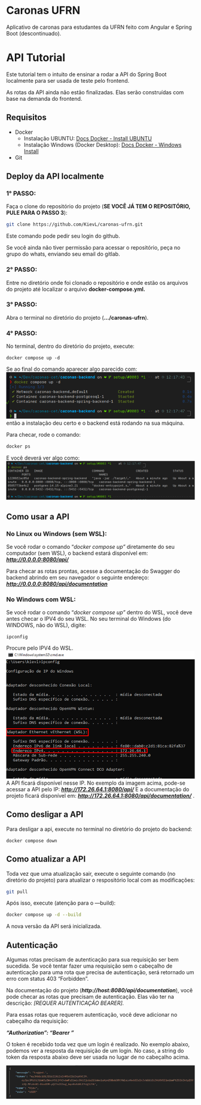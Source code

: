 # Caronas UFRN
Aplicativo de caronas para estudantes da UFRN feito com Angular e Spring Boot (descontinuado).

# API Tutorial
Este tutorial tem o intuito de ensinar a rodar a API do Spring Boot localmente para ser usada de teste pelo frontend.

As rotas da API ainda não estão finalizadas. Elas serão construídas com base na demanda do frontend.

## Requisitos
- Docker
    - Instalação UBUNTU: [Docs Docker - Install UBUNTU](https://docs.docker.com/engine/install/ubuntu/)
    - Instalação Windows (Docker Desktop): [Docs Docker - Windows Install](https://docs.docker.com/desktop/setup/install/windows-install/)
- Git

## Deploy da API localmente

### **1° PASSO:**

Faça o clone do repositório do projeto (**SE VOCÊ JÁ TEM O REPOSITÓRIO, PULE PARA O PASSO 3**):

```bash
git clone https://github.com/KievL/caronas-ufrn.git
```

Este comando pode pedir seu login do github. 

Se você ainda não tiver permissão para acessar o repositório, peça no grupo do whats, enviando seu email do gitlab.

### **2° PASSO:**

Entre no diretório onde foi clonado o repositório e onde estão os arquivos do projeto até localizar o arquivo **docker-compose.yml.**

### **3° PASSO:**

Abra o terminal no diretório do projeto (**…/caronas-ufrn**).

### **4° PASSO:**

No terminal, dentro do diretório do projeto, execute:
```
docker compose up -d
```

Se ao final do comando aparecer algo parecido com:
![Docker compose up command](media/compose-up-result.png)
então a instalação deu certo e o backend está rodando na sua máquina.

Para checar, rode o comando:

```bash
docker ps
```

E você deverá ver algo como:
![Docker proccesses](media/docker_ps.png)

## Como usar a API
### **No Linux ou Windows (sem WSL):**

Se você rodar o comando “*docker compose up”* diretamente do seu computador (sem WSL), o backend estará disponível em:
***http://0.0.0.0:8080/api/***

Para checar as rotas prontas, acesse a documentação do Swagger do backend abrindo em seu navegador o seguinte endereço:
***http://0.0.0.0:8080/api/documentation***

### **No Windows com WSL:**

Se você rodar o comando “*docker compose up”* dentro do WSL, você deve antes checar o IPV4 do seu WSL. No seu terminal do Windows (do WINDOWS, não do WSL), digite:

```
ipconfig
```

Procure pelo IPV4 do WSL.
![IPCONFIG](media/ipconfig.png)
A API ficará disponível nesse IP. No exemplo da imagem acima, pode-se acessar a API pelo IP:
***http://172.26.64.1:8080/api/***
E a documentação do projeto ficará disponível em:
***http://172.26.64.1:8080/api/documentation/*** .

## Como desligar a API
Para desligar a api, execute no terminal no diretório do projeto do backend:

```
docker compose down
```

## Como atualizar a API
Toda vez que uma atualização sair, execute o seguinte comando (no diretório do projeto) para atualizar o respositório local com as modificações:

```bash
git pull
```

Após isso, execute (atenção para o —build):

```bash
docker compose up -d --build
```

A nova versão da API será inicializada.

## Autenticação
Algumas rotas precisam de autenticação para sua requisição ser bem sucedida. Se você tentar fazer uma requisição sem o cabeçalho de autenticação para uma rota que precisa de autenticação, será retornado um erro com status 403 “Forbidden”.

Na documentação do projeto (***http://host:8080/api/documentation***), você pode checar as rotas que precisam de autenticação. Elas vão ter na descrição: *[REQUER AUTENTICAÇÃO BEARER].*

Para essas rotas que requerem autenticação, você deve adicionar no cabeçalho da requisição:

***“Authorization”: “Bearer <token>”***

O token é recebido toda vez que um login é realizado. No exemplo abaixo, podemos ver a resposta da requisição de um login. No caso, a string do token da resposta abaixo deve ser usada no lugar de ***<token>*** no cabeçalho acima.

![auth](media/auth.png)